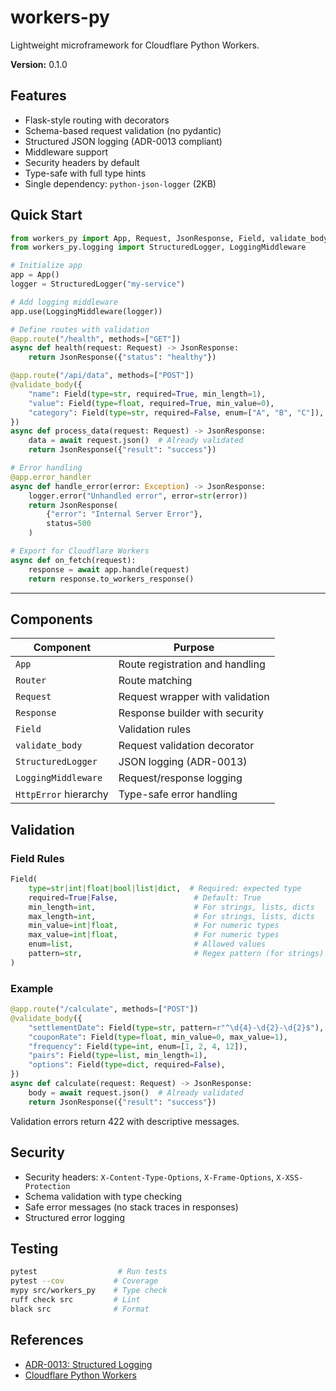 # workers-py

Lightweight microframework for Cloudflare Python Workers.

**Version:** 0.1.0

## Features

- Flask-style routing with decorators
- Schema-based request validation (no pydantic)
- Structured JSON logging (ADR-0013 compliant)
- Middleware support
- Security headers by default
- Type-safe with full type hints
- Single dependency: `python-json-logger` (2KB)

## Quick Start

```python
from workers_py import App, Request, JsonResponse, Field, validate_body
from workers_py.logging import StructuredLogger, LoggingMiddleware

# Initialize app
app = App()
logger = StructuredLogger("my-service")

# Add logging middleware
app.use(LoggingMiddleware(logger))

# Define routes with validation
@app.route("/health", methods=["GET"])
async def health(request: Request) -> JsonResponse:
    return JsonResponse({"status": "healthy"})

@app.route("/api/data", methods=["POST"])
@validate_body({
    "name": Field(type=str, required=True, min_length=1),
    "value": Field(type=float, required=True, min_value=0),
    "category": Field(type=str, required=False, enum=["A", "B", "C"]),
})
async def process_data(request: Request) -> JsonResponse:
    data = await request.json()  # Already validated
    return JsonResponse({"result": "success"})

# Error handling
@app.error_handler
async def handle_error(error: Exception) -> JsonResponse:
    logger.error("Unhandled error", error=str(error))
    return JsonResponse(
        {"error": "Internal Server Error"},
        status=500
    )

# Export for Cloudflare Workers
async def on_fetch(request):
    response = await app.handle(request)
    return response.to_workers_response()
```

---

## Components

| Component             | Purpose                         |
| --------------------- | ------------------------------- |
| `App`                 | Route registration and handling |
| `Router`              | Route matching                  |
| `Request`             | Request wrapper with validation |
| `Response`            | Response builder with security  |
| `Field`               | Validation rules                |
| `validate_body`       | Request validation decorator    |
| `StructuredLogger`    | JSON logging (ADR-0013)         |
| `LoggingMiddleware`   | Request/response logging        |
| `HttpError` hierarchy | Type-safe error handling        |

## Validation

### Field Rules

```python
Field(
    type=str|int|float|bool|list|dict,  # Required: expected type
    required=True|False,                 # Default: True
    min_length=int,                      # For strings, lists, dicts
    max_length=int,                      # For strings, lists, dicts
    min_value=int|float,                 # For numeric types
    max_value=int|float,                 # For numeric types
    enum=list,                           # Allowed values
    pattern=str,                         # Regex pattern (for strings)
)
```

### Example

```python
@app.route("/calculate", methods=["POST"])
@validate_body({
    "settlementDate": Field(type=str, pattern=r"^\d{4}-\d{2}-\d{2}$"),
    "couponRate": Field(type=float, min_value=0, max_value=1),
    "frequency": Field(type=int, enum=[1, 2, 4, 12]),
    "pairs": Field(type=list, min_length=1),
    "options": Field(type=dict, required=False),
})
async def calculate(request: Request) -> JsonResponse:
    body = await request.json()  # Already validated
    return JsonResponse({"result": "success"})
```

Validation errors return 422 with descriptive messages.

## Security

- Security headers: `X-Content-Type-Options`, `X-Frame-Options`,
  `X-XSS-Protection`
- Schema validation with type checking
- Safe error messages (no stack traces in responses)
- Structured error logging

## Testing

```bash
pytest                  # Run tests
pytest --cov           # Coverage
mypy src/workers_py    # Type check
ruff check src         # Lint
black src              # Format
```

## References

- [ADR-0013: Structured Logging](../../docs/adr/0013-structured-logging-standards.md)
- [Cloudflare Python Workers](https://developers.cloudflare.com/workers/languages/python/)
